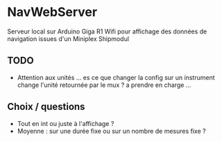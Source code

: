 # NavWebServer
Serveur local sur Arduino Giga R1 Wifi pour affichage des données de navigation issues d'un Miniplex Shipmodul



## TODO

- Attention aux unités ... es ce que changer la config sur un instrument change l'unité retournée par le mux ? a prendre en charge ...



## Choix / questions
- Tout en int ou juste à l'affichage ?
- Moyenne : sur une durée fixe ou sur un nombre de mesures fixe ?